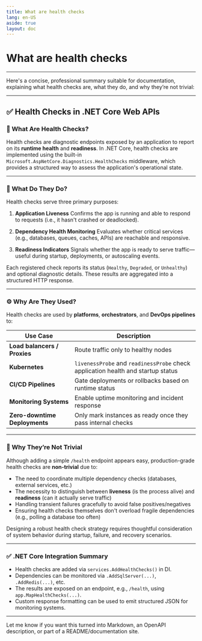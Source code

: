 ```yaml
---
title: What are health checks
lang: en-US
aside: true
layout: doc
---
```


# What are health checks

---

Here's a concise, professional summary suitable for documentation, explaining what health checks are, what they do, and why they’re not trivial:

---

## ✅ Health Checks in .NET Core Web APIs

### 📌 What Are Health Checks?

Health checks are diagnostic endpoints exposed by an application to report on its **runtime health** and **readiness**. In .NET Core, health checks are implemented using the built-in `Microsoft.AspNetCore.Diagnostics.HealthChecks` middleware, which provides a structured way to assess the application's operational state.

---

### 🧠 What Do They Do?

Health checks serve three primary purposes:

1. **Application Liveness**
   Confirms the app is running and able to respond to requests (i.e., it hasn't crashed or deadlocked).

2. **Dependency Health Monitoring**
   Evaluates whether critical services (e.g., databases, queues, caches, APIs) are reachable and responsive.

3. **Readiness Indicators**
   Signals whether the app is ready to serve traffic—useful during startup, deployments, or autoscaling events.

Each registered check reports its status (`Healthy`, `Degraded`, or `Unhealthy`) and optional diagnostic details. These results are aggregated into a structured HTTP response.

---

### ⚙️ Why Are They Used?

Health checks are used by **platforms**, **orchestrators**, and **DevOps pipelines** to:

| Use Case                      | Description                                                                      |
| ----------------------------- | -------------------------------------------------------------------------------- |
| **Load balancers / Proxies**  | Route traffic only to healthy nodes                                              |
| **Kubernetes**                | `livenessProbe` and `readinessProbe` check application health and startup status |
| **CI/CD Pipelines**           | Gate deployments or rollbacks based on runtime status                            |
| **Monitoring Systems**        | Enable uptime monitoring and incident response                                   |
| **Zero-downtime Deployments** | Only mark instances as ready once they pass internal checks                      |

---

### 🚫 Why They’re Not Trivial

Although adding a simple `/health` endpoint appears easy, production-grade health checks are **non-trivial** due to:

- The need to coordinate multiple dependency checks (databases, external services, etc.)
- The necessity to distinguish between **liveness** (is the process alive) and **readiness** (can it actually serve traffic)
- Handling transient failures gracefully to avoid false positives/negatives
- Ensuring health checks themselves don't overload fragile dependencies (e.g., polling a database too often)

Designing a robust health check strategy requires thoughtful consideration of system behavior during startup, failure, and recovery scenarios.

---

### ✅ .NET Core Integration Summary

- Health checks are added via `services.AddHealthChecks()` in DI.
- Dependencies can be monitored via `.AddSqlServer(...)`, `.AddRedis(...)`, etc.
- The results are exposed on an endpoint, e.g., `/health`, using `app.MapHealthChecks(...)`.
- Custom response formatting can be used to emit structured JSON for monitoring systems.

---

Let me know if you want this turned into Markdown, an OpenAPI description, or part of a README/documentation site.
